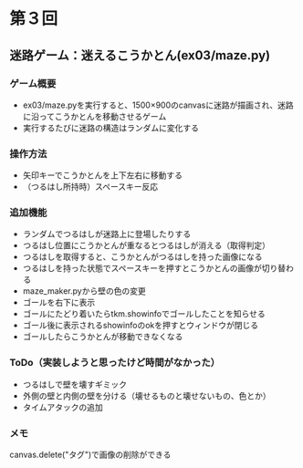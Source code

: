 # 第３回
## 迷路ゲーム：迷えるこうかとん(ex03/maze.py)
### ゲーム概要
- ex03/maze.pyを実行すると、1500×900のcanvasに迷路が描画され、迷路に沿ってこうかとんを移動させるゲーム
- 実行するたびに迷路の構造はランダムに変化する
### 操作方法
- 矢印キーでこうかとんを上下左右に移動する
- （つるはし所持時）スペースキー反応
### 追加機能
- ランダムでつるはしが迷路上に登場したりする
- つるはし位置にこうかとんが重なるとつるはしが消える（取得判定）
- つるはしを取得すると、こうかとんがつるはしを持った画像になる
- つるはしを持った状態でスペースキーを押すとこうかとんの画像が切り替わる
- maze_maker.pyから壁の色の変更
- ゴールを右下に表示
- ゴールにたどり着いたらtkm.showinfoでゴールしたことを知らせる
- ゴール後に表示されるshowinfoのokを押すとウィンドウが閉じる
- ゴールしたらこうかとんが移動できなくなる
### ToDo（実装しようと思ったけど時間がなかった）
- つるはしで壁を壊すギミック
- 外側の壁と内側の壁を分ける（壊せるものと壊せないもの、色とか）
- タイムアタックの追加
### メモ
canvas.delete("タグ")で画像の削除ができる

